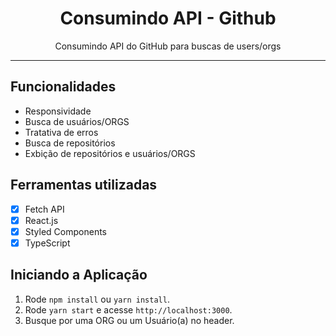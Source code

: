 <h1 align="center">
 Consumindo API - Github
</h1>

<p align="center">Consumindo API do GitHub para buscas de users/orgs</p>

<hr>

## Funcionalidades

- Responsividade
- Busca de usuários/ORGS
- Tratativa de erros 
- Busca de repositórios
- Exbição de repositórios e usuários/ORGS

## Ferramentas utilizadas

- [x] Fetch API
- [x] React.js
- [x] Styled Components
- [x] TypeScript

## Iniciando a Aplicação

1. Rode `npm install` ou `yarn install`.<br />
2. Rode `yarn start` e acesse `http://localhost:3000`.<br />
3. Busque por uma ORG ou um Usuário(a) no header. <br/>
